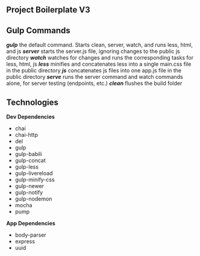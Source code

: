 ## Project Boilerplate V3 ##

Gulp Commands
-------------
***gulp*** the default command. Starts clean, server, watch, and runs less, html, and js
***server*** starts the server.js file, ignoring changes to the public js directory
***watch*** watches for changes and runs the corresponding tasks for less, html, js
***less*** minifies and concatenates less into a single main.css file in the public directory
***js*** concatenates js files into one app.js file in the public directory
***serve*** runs the server command and watch commands alone, for server testing (endpoints, etc.)
***clean*** flushes the build folder

Technologies
------------
**Dev Dependencies**

 - chai
 - chai-http
 - del
 - gulp
 - gulp-babili
 - gulp-concat
 - gulp-less
 - gulp-livereload
 - gulp-minify-css
 - gulp-newer
 - gulp-notify
 - gulp-nodemon
 - mocha
 - pump

**App Dependencies**

 - body-parser
 - express
 - uuid

